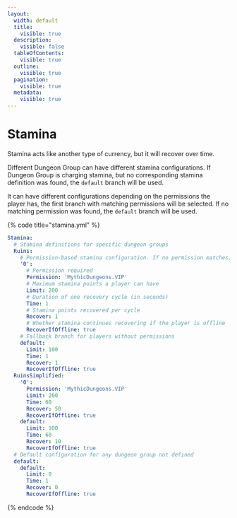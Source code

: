 ```yaml
---
layout:
  width: default
  title:
    visible: true
  description:
    visible: false
  tableOfContents:
    visible: true
  outline:
    visible: true
  pagination:
    visible: true
  metadata:
    visible: true
---
```


# Stamina

Stamina acts like another type of currency, but it will recover over time.

Different Dungeon Group can have different stamina configurations. If Dungeon Group is charging stamina, but no corresponding stamina definition was found, the `default` branch will be used.

It can have different configurations depending on the permissions the player has, the first branch with matching permissions will be selected. If no matching permission was found, the `default` branch will be used.

{% code title="stamina.yml" %}
```yaml
Stamina:
  # Stamina definitions for specific dungeon groups
  Ruins:
    # Permission-based stamina configuration. If no permission matches, fallback to 'default'
    '0':
      # Permission required
      Permission: 'MythicDungeons.VIP'
      # Maximum stamina points a player can have
      Limit: 200
      # Duration of one recovery cycle (in seconds)
      Time: 1
      # Stamina points recovered per cycle
      Recover: 1
      # Whether stamina continues recovering if the player is offline
      RecoverIfOffline: true
    # Fallback branch for players without permissions
    default:
      Limit: 100
      Time: 1
      Recover: 1
      RecoverIfOffline: true
  RuinsSimplified:
    '0':
      Permission: 'MythicDungeons.VIP'
      Limit: 200
      Time: 60
      Recover: 50
      RecoverIfOffline: true
    default:
      Limit: 100
      Time: 60
      Recover: 10
      RecoverIfOffline: true
  # Default configuration for any dungeon group not defined
  default:
    default:
      Limit: 0
      Time: 1
      Recover: 0
      RecoverIfOffline: true

```
{% endcode %}
